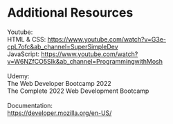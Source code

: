 # Additional Resources

Youtube: <br>
HTML & CSS: https://www.youtube.com/watch?v=G3e-cpL7ofc&ab_channel=SuperSimpleDev <br>
JavaScript: https://www.youtube.com/watch?v=W6NZfCO5SIk&ab_channel=ProgrammingwithMosh <br>
<br>
Udemy: <br>
The Web Developer Bootcamp 2022  <br>
The Complete 2022 Web Development Bootcamp <br>
 <br>
Documentation:  <br>
https://developer.mozilla.org/en-US/ <br>

